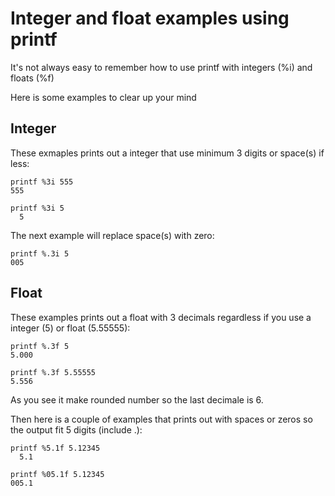 # Integer and float examples using printf
It's not always easy to remember how to use printf with integers (%i) and floats (%f)

Here is some examples to clear up your mind

## Integer

These exmaples prints out a integer that use minimum 3 digits or space(s) if less:

```
printf %3i 555
555
```

```
printf %3i 5
  5
```

The next example will replace space(s) with zero:

```
printf %.3i 5
005
```

## Float

These examples prints out a float with 3 decimals regardless if you use a integer (5) or float (5.55555):

```
printf %.3f 5
5.000
```
```
printf %.3f 5.55555
5.556
```

As you see it make rounded number so the last decimale is 6.

Then here is a couple of examples that prints out with spaces or zeros so the output fit 5 digits (include .):

```
printf %5.1f 5.12345
  5.1
```

```
printf %05.1f 5.12345
005.1
```
